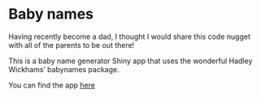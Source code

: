 # Baby names

Having recently become a dad, I thought I would share this code nugget with all of the parents to be out there!

This is a baby name generator Shiny app that uses the wonderful Hadley Wickhams’ babynames package.

You can find the app <a href="https://jamiesamson.shinyapps.io/BabyNames/">here</a>
